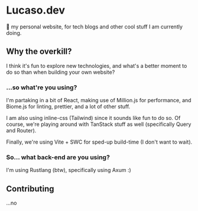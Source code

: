 # Lucaso.dev
:wave: my personal website, for tech blogs and other cool stuff I am currently doing.

## Why the overkill?
I think it's fun to explore new technologies, and what's a better moment to do so than when building your own website?

### ...so what're you using?
I'm partaking in a bit of React, making use of Million.js for performance, and Biome.js for linting, prettier, and a lot of other stuff. 

I am also using inline-css (Tailwind) since it sounds like fun to do so.  Of course, we're playing around with TanStack stuff as well (specifically Query and Router).

Finally, we're using Vite + SWC for sped-up build-time (I don't want to wait).

### So... what back-end are you using?
I'm using Rustlang (btw), specifically using Axum :)

## Contributing
...no
